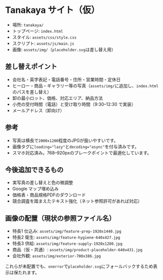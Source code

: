 # Tanakaya サイト（仮）

- 場所: `tanakaya/`
- トップページ: `index.html`
- スタイル: `assets/css/style.css`
- スクリプト: `assets/js/main.js`
- 画像: `assets/img/`（`placeholder.svg`は差し替え用）

## 差し替えポイント

- 会社名・英字表記・電話番号・住所・営業時間・定休日
- ヒーロー・商品・ギャラリー等の写真（`assets/img/`に追加し、`index.html`のパスを差し替え）
- 卸の最小ロット、価格、対応エリア、納品方法
- 小売の受付時間（電話）と受け取り時間（9:30–12:30 で実装）
- メールアドレス（卸向け）

## 参考

- 写真は横長で`2000x1200`程度のJPGが扱いやすいです。
- 画像タグに`loading="lazy"`と`decoding="async"`を付与済みです。
- スマホ対応済み。768–920pxのブレークポイントで最適化しています。

## 今後追加できるもの

- 実写真の差し替えと色の微調整
- Google マップ埋め込み
- 価格表・商品規格PDFのダウンロード
- 競合調査を踏まえたテキスト強化（ネット参照許可があれば対応）

## 画像の配置（現状の参照ファイル名）

- 特長1 仕込み: `assets/img/feature-prep-1920x1440.jpg`
- 特長2 衛生: `assets/img/feature-hygiene-640x427.jpg`
- 特長3 供給: `assets/img/feature-supply-1920x1280.jpg`
- 商品（仮・共通）: `assets/img/product-placeholder-640x431.jpg`
- 会社外観: `assets/img/exterior-700x386.jpg`

これらが未配置でも、`onerror`で`placeholder.svg`にフォールバックするため表示は保たれます。
